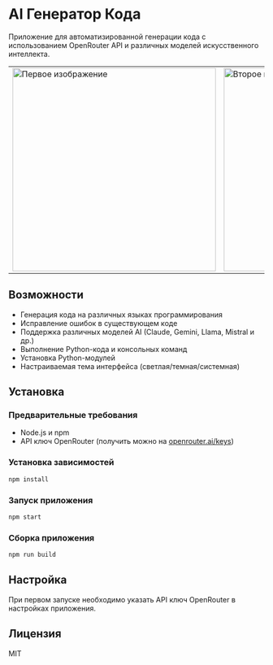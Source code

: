 # AI Генератор Кода

Приложение для автоматизированной генерации кода с использованием OpenRouter API и различных моделей искусственного интеллекта.
<table>
  <tr>
    <td>
      <img src="[images/image1.png](https://github.com/user-attachments/assets/41d91607-ab60-4ee5-ba5b-f92fe6ec5240)" alt="Первое изображение" width="400">
    </td>
    <td>
      <img src="[images/image2.png](https://github.com/user-attachments/assets/b87ed4c8-9ecf-41a6-a5bd-9775a7a7dcbb)" alt="Второе изображение" width="400">
    </td>
  </tr>
</table>



## Возможности

- Генерация кода на различных языках программирования
- Исправление ошибок в существующем коде
- Поддержка различных моделей AI (Claude, Gemini, Llama, Mistral и др.)
- Выполнение Python-кода и консольных команд
- Установка Python-модулей
- Настраиваемая тема интерфейса (светлая/темная/системная)

## Установка

### Предварительные требования

- Node.js и npm
- API ключ OpenRouter (получить можно на [openrouter.ai/keys](https://openrouter.ai/keys))

### Установка зависимостей

```bash
npm install
```

### Запуск приложения

```bash
npm start
```

### Сборка приложения

```bash
npm run build
```

## Настройка

При первом запуске необходимо указать API ключ OpenRouter в настройках приложения.

## Лицензия

MIT 
